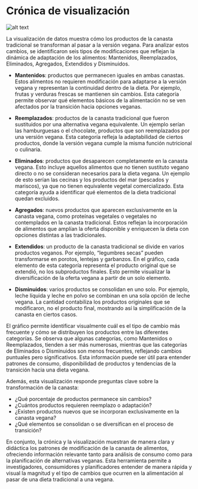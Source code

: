 # Crónica de visualización

![alt text](/visualization.jpg)

La visualización de datos muestra cómo los productos de la canasta tradicional se transforman al pasar a la versión vegana. Para analizar estos cambios, se identificaron seis tipos de modificaciones que reflejan la dinámica de adaptación de los alimentos: Mantenidos, Reemplazados, Eliminados, Agregados, Extendidos y Disminuidos.

- **Mantenidos**: productos que permanecen iguales en ambas canastas. Estos alimentos no requieren modificación para adaptarse a la versión vegana y representan la continuidad dentro de la dieta. Por ejemplo, frutas y verduras frescas se mantienen sin cambios. Esta categoría permite observar qué elementos básicos de la alimentación no se ven afectados por la transición hacia opciones veganas.

- **Reemplazados**: productos de la canasta tradicional que fueron sustituidos por una alternativa vegana equivalente. Un ejemplo serían las hamburguesas o el chocolate, productos que son reemplazados por una versión vegana. Esta categoría refleja la adaptabilidad de ciertos productos, donde la versión vegana cumple la misma función nutricional o culinaria.

- **Eliminados**: productos que desaparecen completamente en la canasta vegana. Esto incluye aquellos alimentos que no tienen sustituto vegano directo o no se consideran necesarios para la dieta vegana. Un ejemplo de esto serían las cecinas y los productos del mar (pescados y mariscos), ya que no tienen equivalente vegetal comercializado. Esta categoría ayuda a identificar qué elementos de la dieta tradicional quedan excluidos.

- **Agregados**: nuevos productos que aparecen exclusivamente en la canasta vegana, como proteínas vegetales o vegetales no contemplados en la canasta tradicional. Estos reflejan la incorporación de alimentos que amplían la oferta disponible y enriquecen la dieta con opciones distintas a las tradicionales.

- **Extendidos**: un producto de la canasta tradicional se divide en varios productos veganos. Por ejemplo, “legumbres secas” pueden transformarse en porotos, lentejas y garbanzos. En el gráfico, cada elemento de esta categoría representa el producto original que se extendió, no los subproductos finales. Esto permite visualizar la diversificación de la oferta vegana a partir de un solo elemento.

- **Disminuidos**: varios productos se consolidan en uno solo. Por ejemplo, leche líquida y leche en polvo se combinan en una sola opción de leche vegana. La cantidad contabiliza los productos originales que se modificaron, no el producto final, mostrando así la simplificación de la canasta en ciertos casos.

El gráfico permite identificar visualmente cuál es el tipo de cambio más frecuente y cómo se distribuyen los productos entre las diferentes categorías. Se observa que algunas categorías, como Mantenidos o Reemplazados, tienden a ser más numerosas, mientras que las categorías de Eliminados o Disminuidos son menos frecuentes, reflejando cambios puntuales pero significativos. Esta información puede ser útil para entender patrones de consumo, disponibilidad de productos y tendencias de la transición hacia una dieta vegana.

Además, esta visualización responde preguntas clave sobre la transformación de la canasta:  
- ¿Qué porcentaje de productos permanece sin cambios?  
- ¿Cuántos productos requieren reemplazo o adaptación?  
- ¿Existen productos nuevos que se incorporan exclusivamente en la canasta vegana?  
- ¿Qué elementos se consolidan o se diversifican en el proceso de transición?

En conjunto, la crónica y la visualización muestran de manera clara y didáctica los patrones de modificación de la canasta de alimentos, ofreciendo información relevante tanto para análisis de consumo como para la planificación de alternativas veganas. Esta herramienta permite a investigadores, consumidores y planificadores entender de manera rápida y visual la magnitud y el tipo de cambios que ocurren en la alimentación al pasar de una dieta tradicional a una vegana.
